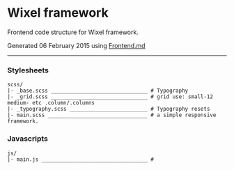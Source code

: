 # Wixel framework 

Frontend code structure for Wixel framework. 

Generated 06 February 2015 using [Frontend.md](http://github.com/animade/frontend-md)

---

### Stylesheets

````
scss/
|- _base.scss _______________________________ # Typography
|- _grid.scss _______________________________ # grid use: small-12 medium- etc .column/.columns
|- _typography.scss _________________________ # Typography resets
|- main.scss ________________________________ # a simple responsive framework.
````

### Javascripts

````
js/
|- main.js __________________________________ # 
````